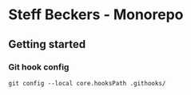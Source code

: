 # Steff Beckers - Monorepo

## Getting started

### Git hook config

```
git config --local core.hooksPath .githooks/
```
